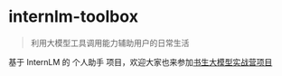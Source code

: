 # internlm-toolbox

> 利用大模型工具调用能力辅助用户的日常生活

基于 InternLM 的 个人助手 项目，欢迎大家也来参加[书生大模型实战营项目](http://github.com/internLM/tutorial)
